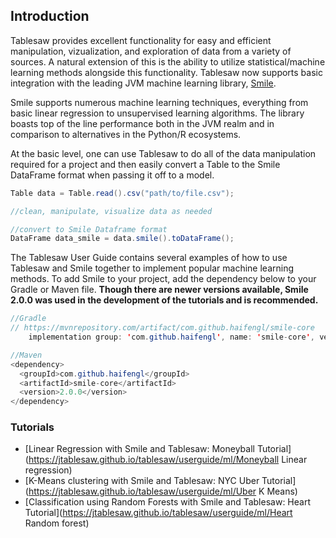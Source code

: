 ## Introduction

Tablesaw provides excellent functionality for easy and efficient manipulation, vizualization, and exploration of data from a variety of sources. A natural extension of this is the ability to utilize statistical/machine learning methods alongside this functionality. Tablesaw now supports basic integration with the leading JVM machine learning library, [Smile](https://haifengl.github.io/). 

Smile supports numerous machine learning techniques, everything from basic linear regression to unsupervised learning algorithms. The library boasts top of the line performance both in the JVM realm and in comparison to alternatives in the Python/R ecosystems. 

At the basic level, one can use Tablesaw to do all of the data manipulation required for a project and then easily convert a Table to the Smile DataFrame format when passing it off to a model. 

```Java
Table data = Table.read().csv("path/to/file.csv");

//clean, manipulate, visualize data as needed

//convert to Smile Dataframe format
DataFrame data_smile = data.smile().toDataFrame();
```

The Tablesaw User Guide contains several examples of how to use Tablesaw and Smile together to implement popular machine learning methods. To add Smile to your project, add the dependency below to your Gradle or Maven file. **Though there are newer versions available, Smile 2.0.0 was used in the development of the tutorials and is recommended.**


```Java
//Gradle
// https://mvnrepository.com/artifact/com.github.haifengl/smile-core
    implementation group: 'com.github.haifengl', name: 'smile-core', version: '2.0.0'
```

```Java
//Maven
<dependency>
  <groupId>com.github.haifengl</groupId>
  <artifactId>smile-core</artifactId>
  <version>2.0.0</version>
</dependency>
```

### Tutorials

* [Linear Regression with Smile and Tablesaw: Moneyball Tutorial](https://jtablesaw.github.io/tablesaw/userguide/ml/Moneyball Linear regression)
* [K-Means clustering with Smile and Tablesaw: NYC Uber Tutorial](https://jtablesaw.github.io/tablesaw/userguide/ml/Uber K Means)
* [Classification using Random Forests with Smile and Tablesaw: Heart Tutorial](https://jtablesaw.github.io/tablesaw/userguide/ml/Heart Random forest)
